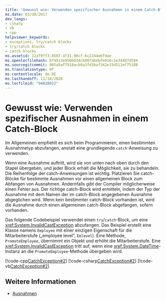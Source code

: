 ```yaml
---
title: 'Gewusst wie: Verwenden spezifischer Ausnahmen in einem Catch-Block'
ms.date: 03/30/2017
dev_langs:
- csharp
- vb
- cpp
helpviewer_keywords:
- exceptions, try/catch blocks
- try/catch blocks
- catch blocks
ms.assetid: 12af9ff3-8587-4f31-90cf-6c2244e0fdae
ms.openlocfilehash: bf4813e950b034cb807abebfe016c1e34487d594
ms.sourcegitcommit: 965a5af7918acb0a3fd3baf342e15d511ef75188
ms.translationtype: HT
ms.contentlocale: de-DE
ms.lasthandoff: 11/18/2020
ms.locfileid: "94828022"
---
```

# <a name="how-to-use-specific-exceptions-in-a-catch-block"></a>Gewusst wie: Verwenden spezifischer Ausnahmen in einem Catch-Block

Im Allgemeinen empfiehlt es sich beim Programmieren, einen bestimmten Ausnahmetyp abzufangen, anstatt eine grundlegende `catch`-Anweisung zu verwenden.

Wenn eine Ausnahme auftritt, wird sie von unten nach oben durch den Stapel übergeben, und jeder Block erhält die Möglichkeit, sie zu behandeln. Die Reihenfolge der catch-Anweisungen ist wichtig. Platzieren Sie catch-Blöcke für bestimmte Ausnahmen vor einen allgemeinen Block zum Abfangen von Ausnahmen. Andernfalls gibt der Compiler möglicherweise einen Fehler aus. Der richtige catch-Block wird ermitteln, indem der Typ der Ausnahme mit dem Namen der im catch-Block angegebenen Ausnahme abgeglichen wird. Wenn kein bestimmter catch-Block vorhanden ist, wird die Ausnahme durch einen allgemeinen catch-Block abgefangen, sofern vorhanden.

Das folgende Codebeispiel verwendet einen `try`/`catch`-Block, um eine <xref:System.InvalidCastException> abzufangen. Das Beispiel erstellt eine Klasse namens `Employee` mit einer einzigen Eigenschaft für die Mitarbeiterstufe („employee level“, `Emlevel`). Eine Methode, `PromoteEmployee`, übernimmt ein Objekt und erhöht die Mitarbeiterstufe. Eine <xref:System.InvalidCastException> tritt auf, wenn eine <xref:System.DateTime>-Instanz an die `PromoteEmployee`-Methode übergeben wird.

[!code-cpp[CatchException#2](../../../samples/snippets/cpp/VS_Snippets_CLR/CatchException/CPP/catchexception1.cpp#2)]
[!code-csharp[CatchException#2](../../../samples/snippets/csharp/VS_Snippets_CLR/CatchException/CS/catchexception1.cs#2)]
[!code-vb[CatchException#2](../../../samples/snippets/visualbasic/VS_Snippets_CLR/CatchException/VB/catchexception1.vb#2)]

## <a name="see-also"></a>Weitere Informationen

- [Ausnahmen](index.md)
